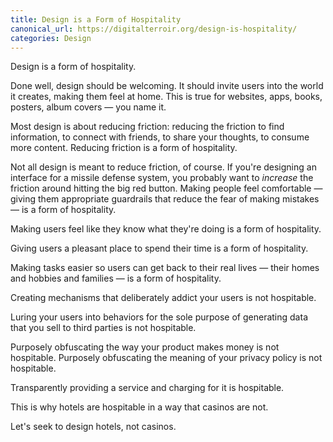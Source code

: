 ```yaml
---
title: Design is a Form of Hospitality
canonical_url: https://digitalterroir.org/design-is-hospitality/
categories: Design
---
```


Design is a form of hospitality.

Done well, design should be welcoming. It should invite users into the
world it creates, making them feel at home. This is true for websites,
apps, books, posters, album covers — you name it.

Most design is about reducing friction: reducing the friction to find
information, to connect with friends, to share your thoughts, to consume
more content. Reducing friction is a form of hospitality.

Not all design is meant to reduce friction, of course. If you're designing
an interface for a missile defense system, you probably want to _increase_
the friction around hitting the big red button. Making people feel comfortable —
giving them appropriate guardrails that reduce the fear of making mistakes —
is a form of hospitality.

Making users feel like they know what they're doing is a form of hospitality.

Giving users a pleasant place to spend their time is a form of hospitality.

Making tasks easier so users can get back to their real lives — their homes
and hobbies and families — is a form of hospitality.

Creating mechanisms that deliberately addict your users is not hospitable.

Luring your users into behaviors for the sole purpose of generating data that you
sell to third parties is not hospitable.

Purposely obfuscating the way your product makes money is not hospitable. Purposely
obfuscating the meaning of your privacy policy is not hospitable.

Transparently providing a service and charging for it is hospitable.

This is why hotels are hospitable in a way that casinos are not.

Let's seek to design hotels, not casinos.

